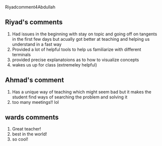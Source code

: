  Riyadcomment4Abdullah
## Riyad's comments
1. Had issues in the beginning with stay on topic and going off on tangents in the first few days but acually got better at teaching and helping us understand in a fast way
2. Provided a lot of helpful tools to help us familiarize with different terminals 
3. provided precise explanatoions as to how to visualize concepts
4. wakes us up for class (extremeley helpful)



## Ahmad's comment

1. Has a unique way of teaching which might seem bad but it makes the student find ways of searching the problem and solving it
2. too many meetings!! lol


## wards comments 
1. Great teacher!
2. best in the world!
3. so cool!
 
